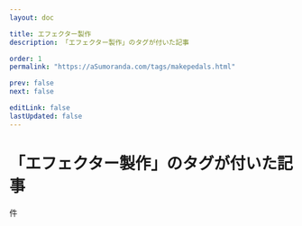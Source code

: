 ```yaml
---
layout: doc

title: エフェクター製作
description: 「エフェクター製作」のタグが付いた記事

order: 1
permalink: "https://aSumoranda.com/tags/makepedals.html"

prev: false
next: false

editLink: false
lastUpdated: false
---
```


<script lang="ts" setup>
    import TaggedPostList   from "../.vitepress/components/TaggedPostList.vue"
    import PostCounter      from "../.vitepress/components/PostCounter.vue"
</script>

# 「エフェクター製作」のタグが付いた記事

<span class="text-base"><PostCounter tag="makepedals" /></span>件

<TaggedPostList tag="makepedals" />
